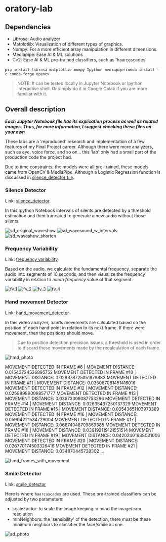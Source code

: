 # oratory-lab

## Dependencies

- Librosa: Audio analyzer
- Matplotlib: Visualization of different types of graphics.
- Numpy: For a more efficient array manipulation in different dimensions.
- Mediapipe: Ease AI & ML solutions
- Cv2: Ease AI & ML pre-trained classifiers, such as 'haarcascades'

`pip install librosa matplotlib numpy Ipython mediapipe`
`conda install -c conda-forge opencv`

> NOTE: It can be tested locally in Jupyter Notebook or Ipython interactive shell. Or simply do it in Google Colab if you are more familiar with it.

## Overall description

**_Each Jupyter Notebook file has its explication process as well as related images. Thus, for more information, I suggest checking these files on your own_**

These labs are a 'reproduced' research and implementation of a few features of my Final Project career. Although there were more analyzers, such as eye, voice force, and so on... this 'lab' only had a small part of the production code the project had.

Due to time constraints, the models were all pre-trained, these models came from OpenCV & MediaPipe. Although a Logistic Regression function is discussed in [silence_detector file](https://github.com/peyk0v/oratory-lab/blob/main/verbal/silence_detector.ipynb).

### Silence Detector

Link: [silence_detector](https://github.com/peyk0v/oratory-lab/blob/main/verbal/silence_detector.ipynb).

In this Ipython Notebook intervals of silents are detected by a threshold estimation and then truncated to generate a new audio without those silents.

![sd_original_waveshow](images/sd_original_waveshow.png)
![sd_wavesound_w_intervals](images/sd_wavesound_w_intervals.png)
![sd_waveshow_shorten](images/sd_waveshow_shorten.png)

### Frequency Variability

Link: [frequency_variability](https://github.com/peyk0v/oratory-lab/blob/main/verbal/frequency_variability.ipynb).

Based on the audio, we calculate the fundamental frequency, separate the audio into segments of 10 seconds, and then visualize the frequency variability in relation to _mean frequency_ value of that segment.

![fv_1](images/fv_1.png)
![fv_2](images/fv_2.png)
![fv_3](images/fv_3.png)
![fv_4](images/fv_4.png)

### Hand movement Detector

Link: [hand_movement_detector](https://github.com/peyk0v/oratory-lab/blob/main/non-verbal/hand_movement_detector.ipynb)

In this video analyzer, hands movements are calculated based on the position of each hand point in relation to its next frame. If there were movement, then the positions should move.

> Due to position detection precision issues, a threshold is used in order to discard those movements made by the recalculation of each frame.

![hmd_photo](images/hmd_photo.jpeg)

MOVEMENT DETECTED IN FRAME #6 | MOVEMENT DISTANCE: 0.01543724536895752
MOVEMENT DETECTED IN FRAME #10 | MOVEMENT DISTANCE: 0.028378725051879883
MOVEMENT DETECTED IN FRAME #11 | MOVEMENT DISTANCE: 0.035067081451416016
MOVEMENT DETECTED IN FRAME #12 | MOVEMENT DISTANCE: 0.025989890098571777
MOVEMENT DETECTED IN FRAME #13 | MOVEMENT DISTANCE: 0.03673309087753296
MOVEMENT DETECTED IN FRAME #14 | MOVEMENT DISTANCE: 0.02635437250137329
MOVEMENT DETECTED IN FRAME #15 | MOVEMENT DISTANCE: 0.03543651103973389
MOVEMENT DETECTED IN FRAME #16 | MOVEMENT DISTANCE: 0.05904221534729004
MOVEMENT DETECTED IN FRAME #17 | MOVEMENT DISTANCE: 0.06874048709869385
MOVEMENT DETECTED IN FRAME #18 | MOVEMENT DISTANCE: 0.036192119121551514
MOVEMENT DETECTED IN FRAME #19 | MOVEMENT DISTANCE: 0.04202401638031006
MOVEMENT DETECTED IN FRAME #20 | MOVEMENT DISTANCE: 0.026770174503326416
MOVEMENT DETECTED IN FRAME #21 | MOVEMENT DISTANCE: 0.034870445728302
...

![hmd_frames_with_movement](images/hmd_frames_with_movement.png)

### Smile Detector

Link: [smile_detector](https://github.com/peyk0v/oratory-lab/blob/main/non-verbal/smile_detector.ipynb)

Here is where `haarcascades` are used. These pre-trained classifiers can be adjusted by two parameters:

- scaleFactor: to scale the image keeping in mind the image/cam resolution
- minNeighbors: the 'sensibility' of the detection, there must be these minimum neighbors to classifier the face/smile as one.

![sd_photo](images/sd_photo.jpeg)
